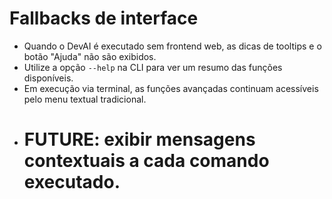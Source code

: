 # Fallbacks de interface

- Quando o DevAI é executado sem frontend web, as dicas de tooltips e o botão "Ajuda" não são exibidos.
- Utilize a opção `--help` na CLI para ver um resumo das funções disponíveis.
- Em execução via terminal, as funções avançadas continuam acessíveis pelo menu textual tradicional.
- # FUTURE: exibir mensagens contextuais a cada comando executado.
